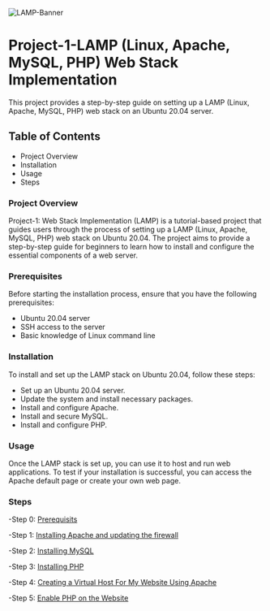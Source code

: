 ![LAMP-Banner](https://github.com/silviob99/Project-1-Web-Stack-Implementation-LAMP/assets/107585020/4be6fc17-c488-461c-a6a7-ea9a68f570b5)

# Project-1-LAMP (Linux, Apache, MySQL, PHP) Web Stack Implementation
This project provides a step-by-step guide on setting up a LAMP (Linux, Apache, MySQL, PHP) web stack on an Ubuntu 20.04 server.

## Table of Contents  
- Project Overview
- Installation
- Usage
- Steps


### Project Overview
Project-1: Web Stack Implementation (LAMP) is a tutorial-based project that guides users through the process of setting up a LAMP (Linux, Apache, MySQL, PHP) web stack on Ubuntu 20.04. The project aims to provide a step-by-step guide for beginners to learn how to install and configure the essential components of a web server.

### Prerequisites
Before starting the installation process, ensure that you have the following prerequisites:

- Ubuntu 20.04 server
- SSH access to the server
- Basic knowledge of Linux command line

### Installation  

To install and set up the LAMP stack on Ubuntu 20.04, follow these steps:

- Set up an Ubuntu 20.04 server.
- Update the system and install necessary packages.
- Install and configure Apache.
- Install and secure MySQL.
- Install and configure PHP. 

### Usage 

Once the LAMP stack is set up, you can use it to host and run web applications. To test if your installation is successful, you can access the Apache default page or create your own web page. 

### Steps  

-Step 0: [Prerequisits](https://github.com/silviob99/Project-1-Web-Stack-Implementation-LAMP/blob/main/STEP0-Prerequisites.md)

-Step 1: [Installing Apache and updating the firewall](https://github.com/silviob99/Project-1-Web-Stack-Implementation-LAMP/blob/main/STEP1-Installing-Apache-And-Updating-The-Firewall.md)

-Step 2: [Installing MySQL](https://github.com/silviob99/Project-1-Web-Stack-Implementation-LAMP/blob/main/STEP2-Installing-MySQL.md)

-Step 3: [Installing PHP](https://github.com/silviob99/Project-1-Web-Stack-Implementation-LAMP/blob/main/STEP3-Installing-PHP.md)

-Step 4: [Creating a Virtual Host For My Website Using Apache](https://github.com/silviob99/Project-1-Web-Stack-Implementation-LAMP/blob/main/STEP4-Creating-a-Virtual-Host-For-My-Website-Using-Apache.md)

-Step 5: [Enable PHP on the Website](https://github.com/silviob99/Project-1-Web-Stack-Implementation-LAMP/blob/main/STEP5-Enable-PHP-on-the-Website.md)




